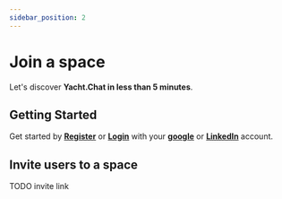 ```yaml
---
sidebar_position: 2
---
```


# Join a space

Let's discover **Yacht.Chat in less than 5 minutes**.

## Getting Started

Get started by **[Register](https://auth.yacht.chat/auth/realms/Application/login-actions/registration?client_id=frontend&tab_id=rm-s9SHoB88)** or **[Login](https://auth.yacht.chat/auth/realms/Application/login-actions/authenticate?execution=d4bbb8ef-9938-41ff-9b96-2fab03598084&client_id=frontend&tab_id=rm-s9SHoB88)** with your **[google](https://auth.yacht.chat/auth/realms/Application/broker/google/login?client_id=frontend&tab_id=rm-s9SHoB88&session_code=CVxVI5BcfRGJV9NLJPCm1hwQ2-YoO2uq8afQcB7eM0c)** or **[LinkedIn](https://auth.yacht.chat/auth/realms/Application/broker/linkedin/login?client_id=frontend&tab_id=rm-s9SHoB88&session_code=CVxVI5BcfRGJV9NLJPCm1hwQ2-YoO2uq8afQcB7eM0c)** account.


## Invite users to a space

TODO invite link

